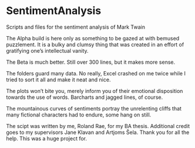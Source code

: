 # SentimentAnalysis
Scripts and files for the sentiment analysis of Mark Twain

The Alpha build is here only as something to be gazed at with bemused puzzlement. 
It is a bulky and clumsy thing that was created in an effort of gratifying one’s intellectual vanity. 

The Beta is much better. Still over 300 lines, but it makes more sense. 

The folders guard many data. No really, Excel crashed on me twice while I tried to sort it all and make it neat and nice.

The plots won’t bite you, merely inform you of their emotional disposition towards the use of words. 
Barcharts and jagged lines, of course.

The mountainous curves of sentiments portray the unrelenting cliffs that many fictional characters had to endure, some hang on still. 

The scipt was written by me, Roland Rae, for my BA thesis. 
Additional credit goes to my supervisors Jane Klavan and Artjoms Šela. 
Thank you for all the help. This was a huge project for.
